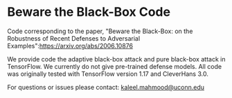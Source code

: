 # Beware the Black-Box Code

Code corresponding to the paper, "Beware the Black-Box: on the Robustness of Recent Defenses to Adversarial Examples":https://arxiv.org/abs/2006.10876

We provide code the adaptive black-box attack and pure black-box attack in TensorFlow. We currently do not give pre-trained defense models. All code was originally tested with TensorFlow version 1.17 and CleverHans 3.0.

For questions or issues please contact: kaleel.mahmood@uconn.edu
